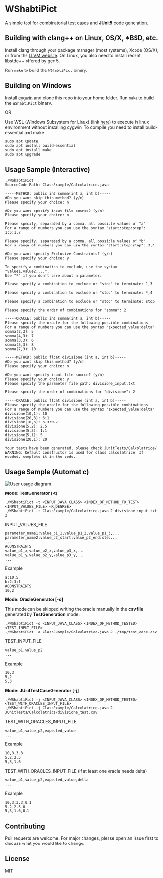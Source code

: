 # WShabtiPict

A simple tool for combinatorial test cases and **JUnit5** code generation. 


## Building with clang++ on Linux, OS/X, *BSD, etc.
Install clang through your package manager (most systems), Xcode (OS/X), or from the [LLVM website](http://llvm.org/releases/).
On Linux, you also need to install recent libstdc++ offered by gcc 5.

Run `make` to build the `WShabtiPict` binary.

## Building on Windows
Install [cygwin](http://www.cygwin.com/) and clone this repo into your home folder. Run `make` to build the `WShabtiPict` binary.

OR

Use WSL (Windows Subsystem for Linux) (link [here](https://www.microsoft.com/en-us/p/ubuntu-2004-lts/9n6svws3rx71?activetab=pivot:overviewtab)) to execute in linux environment without installing cygwin.
To compile you need to install build-essential and make

```raw
sudo apt update
sudo apt install build-essential
sudo apt install make
sudo apt upgrade
```


## Usage Sample (Interactive)

```raw
./WShabtiPict
SourceCode Path: ClassExample/Calcolatrice.java

-----METHOD: public int somma(int a, int b)-----
#Do you want skip this method? (y/n)
Please specify your choice: n

#Do you want specify input file source? (y/n)
Please specify your choice: n

Please specify, separated by a comma, all possible values of "a"
For a range of numbers you can use the syntax "start:stop:step": 1:5:1,7

Please specify, separated by a comma, all possible values of "b"
For a range of numbers you can use the syntax "start:stop:step": 3,4

#Do you want specify Exclusive Constraints? (y/n)
Please specify your choice: y

To specify a combination to exclude, use the syntax "value1,value2,...".
Use "*" if you don't care about a parameter.

Please specify a combination to exclude or "stop" to terminate: 1,3

Please specify a combination to exclude or "stop" to terminate: *,4

Please specify a combination to exclude or "stop" to terminate: stop

Please specify the order of combinations for "somma": 2

-----ORACLE: public int somma(int a, int b)-----
Please specify the oracle for the following possible combinations
For a range of numbers you can use the syntax "expected_value:delta"
somma(2,3): 5
somma(4,3): 7
somma(3,3): 6
somma(5,3): 8
somma(7,3): 10

-----METHOD: public float divisione (int a, int b)-----
#Do you want skip this method? (y/n)
Please specify your choice: n

#Do you want specify input file source? (y/n)
Please specify your choice: y
Please specify the parameter file path: divisione_input.txt

Please specify the order of combinations for "divisione": 2

-----ORACLE: public float divisione (int a, int b)-----
Please specify the oracle for the following possible combinations
For a range of numbers you can use the syntax "expected_value:delta"
divisione(10,1): 10
divisione(20,3): 6:1
divisione(10,3): 3.3:0.2
divisione(5,2): 2.5
divisione(5,3): 1:1
divisione(5,1): 5
divisione(20,1): 20

Your tests have been generated, please check JUnitTests/Calcolatrice/
WARNING: Default constructor is used for class Calcolatrice. If needed, complete it in the code.
```

## Usage Sample (Automatic)
![User usage diagram](https://user-images.githubusercontent.com/58850712/110207546-780f8d00-7e84-11eb-9fd6-87648ed6994f.jpg)


**Mode: TestGenerator [-t]**
```raw
./WShabtiPict -t <INPUT_JAVA_CLASS> <INDEX_OF_METHOD_TO_TEST> <INPUT_VALUES_FILE> <K_DEGREE> 
./WShabtiPict -t ClassExample/Calcolatrice.java 2 divisione_input.txt 2
```
INPUT_VALUES_FILE 
```raw
parameter_name1:value_p1_1,value_p1_2,value_p1_3,...
parameter_name2:value_p2_start:value_p2_end:step...
...
#CONSTRAINTS
value_p1_x,value_p2_x,value_p3_x,...
value_p1_y,value_p2_y,value_p3_y,...
...
```
Example
```raw
a:10,5
b:2:3:1
#CONSTRAINTS
10,2
```

**Mode: OracleGenerator [-o]**

This mode can be skipped writing the oracle manually in the **csv file** generated by **TestGeneration** mode.
```raw
./WShabtiPict -o <INPUT_JAVA_CLASS> <INDEX_OF_METHOD_TESTED> <TEST_INPUT_FILE> 
./WShabtiPict -o ClassExample/Calcolatrice.java 2 ./tmp/test_case.csv
```
TEST_INPUT_FILE
```raw
value_p1,value_p2
...
```
Example
```raw
10,3
5,2
5,3
```

**Mode: JUnitTestCaseGenerator [-j]**
```raw
./WShabtiPict -j <INPUT_JAVA_CLASS> <INDEX_OF_METHOD_TESTED> <TEST_WITH_ORACLES_INPUT_FILE> 
./WShabtiPict -j ClassExample/Calcolatrice.java 2 JUnitTests/Calcolatrice/divisione_test.csv 
```
TEST_WITH_ORACLES_INPUT_FILE
```raw
value_p1,value_p2,expected_value
...
```
Example
```raw
10,3,3.3
5,2,2.5
5,3,1.6
```
TEST_WITH_ORACLES_INPUT_FILE (if at least one oracle needs delta)
```raw
value_p1,value_p2,expected_value,delta
...
```
Example
```raw
10,3,3.3,0.1
5,2,2.5,0
5,3,1.6,0.1
```

## Contributing
Pull requests are welcome. For major changes, please open an issue first to discuss what you would like to change.

## License
[MIT](https://choosealicense.com/licenses/mit/)
